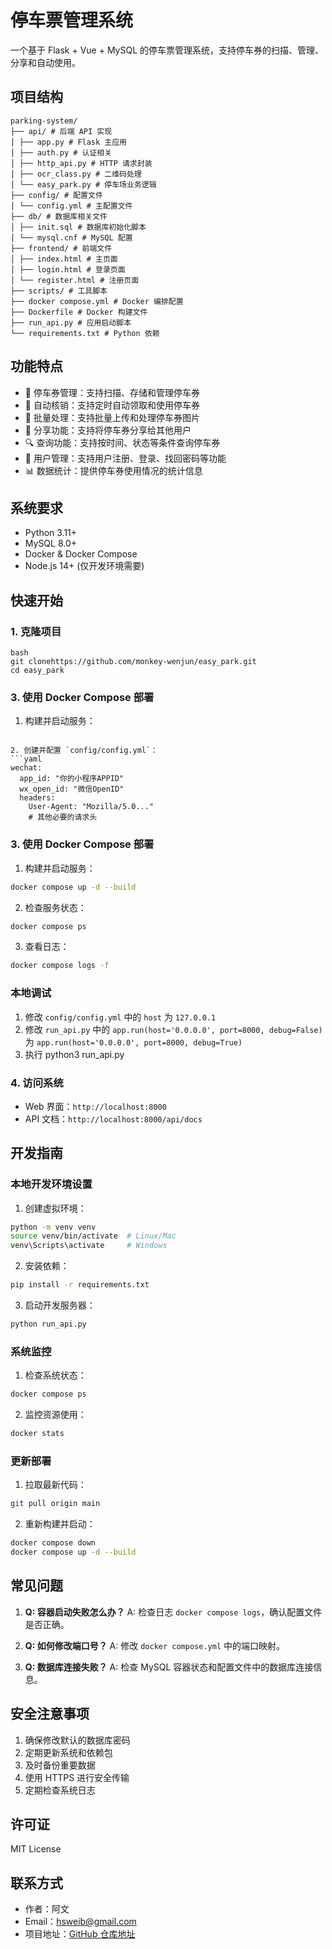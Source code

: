 # 停车票管理系统

一个基于 Flask + Vue + MySQL 的停车票管理系统，支持停车券的扫描、管理、分享和自动使用。

## 项目结构
```
parking-system/
├── api/ # 后端 API 实现
│ ├── app.py # Flask 主应用
│ ├── auth.py # 认证相关
│ ├── http_api.py # HTTP 请求封装
│ ├── ocr_class.py # 二维码处理
│ └── easy_park.py # 停车场业务逻辑
├── config/ # 配置文件
│ └── config.yml # 主配置文件
├── db/ # 数据库相关文件
│ ├── init.sql # 数据库初始化脚本
│ └── mysql.cnf # MySQL 配置
├── frontend/ # 前端文件
│ ├── index.html # 主页面
│ ├── login.html # 登录页面
│ └── register.html # 注册页面
├── scripts/ # 工具脚本
├── docker compose.yml # Docker 编排配置
├── Dockerfile # Docker 构建文件
├── run_api.py # 应用启动脚本
└── requirements.txt # Python 依赖
``` 

## 功能特点

- 🎫 停车券管理：支持扫描、存储和管理停车券
- 📱 自动核销：支持定时自动领取和使用停车券
- 🔄 批量处理：支持批量上传和处理停车券图片
- 👥 分享功能：支持将停车券分享给其他用户
- 🔍 查询功能：支持按时间、状态等条件查询停车券
- 👤 用户管理：支持用户注册、登录、找回密码等功能
- 📊 数据统计：提供停车券使用情况的统计信息

## 系统要求

- Python 3.11+
- MySQL 8.0+
- Docker & Docker Compose
- Node.js 14+ (仅开发环境需要)

## 快速开始

### 1. 克隆项目 
```
bash
git clonehttps://github.com/monkey-wenjun/easy_park.git
cd easy_park
```
### 3. 使用 Docker Compose 部署

1. 构建并启动服务： 
```

2. 创建并配置 `config/config.yml`：
```yaml
wechat:
  app_id: "你的小程序APPID"
  wx_open_id: "微信OpenID"
  headers:
    User-Agent: "Mozilla/5.0..."
    # 其他必要的请求头
```

### 3. 使用 Docker Compose 部署

1. 构建并启动服务：
```bash
docker compose up -d --build
```

2. 检查服务状态：
```bash
docker compose ps
```

3. 查看日志：
```bash
docker compose logs -f
```

### 本地调试

1. 修改 `config/config.yml` 中的 `host` 为 `127.0.0.1`
2. 修改 `run_api.py` 中的 `app.run(host='0.0.0.0', port=8000, debug=False)` 为 `app.run(host='0.0.0.0', port=8000, debug=True)`
3. 执行 python3 run_api.py

### 4. 访问系统

- Web 界面：`http://localhost:8000`
- API 文档：`http://localhost:8000/api/docs`

## 开发指南

### 本地开发环境设置

1. 创建虚拟环境：
```bash
python -m venv venv
source venv/bin/activate  # Linux/Mac
venv\Scripts\activate     # Windows
```

2. 安装依赖：
```bash
pip install -r requirements.txt
```

3. 启动开发服务器：
```bash
python run_api.py
```

### 系统监控

1. 检查系统状态：
```bash
docker compose ps
```

2. 监控资源使用：
```bash
docker stats
```

### 更新部署

1. 拉取最新代码：
```bash
git pull origin main
```

2. 重新构建并启动：
```bash
docker compose down
docker compose up -d --build
```

## 常见问题

1. **Q: 容器启动失败怎么办？**
   A: 检查日志 `docker compose logs`，确认配置文件是否正确。

2. **Q: 如何修改端口号？**
   A: 修改 `docker compose.yml` 中的端口映射。

3. **Q: 数据库连接失败？**
   A: 检查 MySQL 容器状态和配置文件中的数据库连接信息。

## 安全注意事项

1. 确保修改默认的数据库密码
2. 定期更新系统和依赖包
3. 及时备份重要数据
4. 使用 HTTPS 进行安全传输
5. 定期检查系统日志

## 许可证

MIT License

## 联系方式

- 作者：阿文
- Email：hsweib@gmail.com
- 项目地址：[GitHub 仓库地址](https://github.com/monkey-wenjun/easy_park)